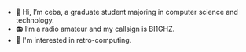- 👋 Hi, I’m ceba, a graduate student majoring in computer science and technology.
- 📻 I’m a radio amateur and my callsign is BI1GHZ.
- 💾 I'm interested in retro-computing.

<!--
- 🌱 I’m currently learning ...
- 💞️ I’m looking to collaborate on ...
- 📫 How to reach me ...
-->
